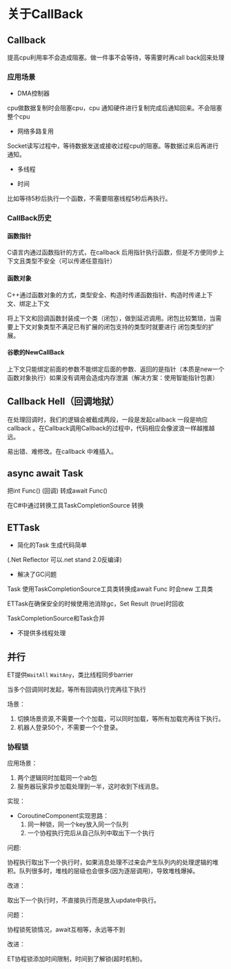 # 关于CallBack

## **Callback**

提高cpu利用率不会造成阻塞。做一件事不会等待，等需要时再call back回来处理

### 应用场景

- DMA控制器 

cpu做数据复制时会阻塞cpu，cpu 通知硬件进行复制完成后通知回来。不会阻塞整个cpu

- 网络多路复用

Socket读写过程中，等待数据发送或接收过程cpu的阻塞。等数据过来后再进行通知。

- 多线程

- 时间

比如等待5秒后执行一个函数，不需要阻塞线程5秒后再执行。

### CallBack历史

#### **函数指针**

C语言内通过函数指针的方式，在callback 后用指针执行函数，但是不方便同步上下文且类型不安全（可以传递任意指针）

#### **函数对象**

C++通过函数对象的方式，类型安全、构造时传递函数指针、构造时传递上下文、绑定上下文

将上下文和回调函数封装成一个类（闭包），做到延迟调用。闭包比较繁琐，当需要上下文对象类型不满足已有扩展的闭包支持的类型时就要进行 闭包类型的扩展。

#### **谷歌的NewCallBack**

上下文只能绑定前面的参数不能绑定后面的参数、返回的是指针（本质是new一个函数对象执行）如果没有调用会造成内存泄漏（解决方案：使用智能指针包裹）

## **Callback Hell（回调地狱）**

在处理回调时，我们的逻辑会被截成两段，一段是发起callback 一段是响应callback 。在Callback调用Callback的过程中，代码相应会像波浪一样越推越远。

易出错、难修改。在callback 中难插入。

## async await Task

把int Func() (回调)	转成await Func()

在C#中通过转换工具TaskCompletionSource <T>转换

## **ETTask**

- 简化的Task 生成代码简单

(.Net Reflector 可以.net stand 2.0反编译)

- 解决了GC问题 

Task 使用TaskCompletionSource工具类转换成await Func 时会new 工具类

ETTask在确保安全的时候使用池消除gc，Set Result (true)时回收

TaskCompletionSource和Task合并

- 不提供多线程处理

## 并行

ET提供`WaitAll` `WaitAny`，类比线程同步barrier

当多个回调同时发起，等所有回调执行完再往下执行

场景：

1. 切换场景资源,不需要一个个加载，可以同时加载，等所有加载完再往下执行。
2. 机器人登录50个，不需要一个个登录。

### 协程锁

应用场景：

1. 两个逻辑同时加载同一个ab包
2. 服务器玩家异步加载处理到一半，这时收到下线消息。

实现：

- CoroutineComponent实现思路：
  1. 同一种锁，同一个key放入同一个队列
  2. 一个协程执行完后从自己队列中取出下一个执行

问题:

协程执行取出下一个执行时，如果消息处理不过来会产生队列内的处理逻辑的堆积。队列很多时，堆栈的层级也会很多(因为逐层调用)，导致堆栈爆掉。

改进：

取出下一个执行时，不直接执行而是放入update中执行。

问题：

协程锁死锁情况，await互相等，永远等不到

改进：

ET协程锁添加时间限制，时间到了解锁(超时机制)。